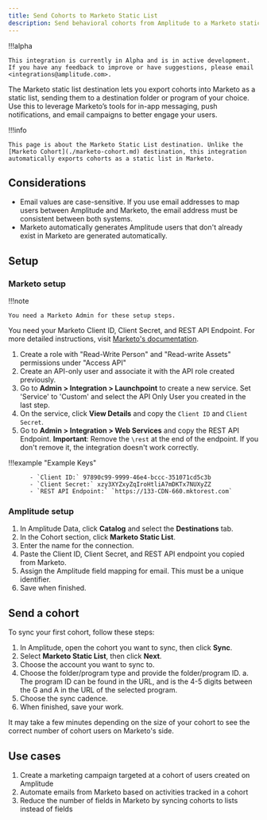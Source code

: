 ```yaml
---
title: Send Cohorts to Marketo Static List
description: Send behavioral cohorts from Amplitude to a Marketo static lists and better engage your users based on their patterns of interaction with your product and their lifecycle timing.
---
```


!!!alpha

    This integration is currently in Alpha and is in active development. If you have any feedback to improve or have suggestions, please email <integrations@amplitude.com>. 

The Marketo static list destination lets you export cohorts into Marketo as a static list, sending them to a destination folder or program of your choice. Use this to leverage Marketo’s tools for in-app messaging, push notifications, and email campaigns to better engage your users. 

!!!info 

    This page is about the Marketo Static List destination. Unlike the [Marketo Cohort](./marketo-cohort.md) destination, this integration automatically exports cohorts as a static list in Marketo.

## Considerations

- Email values are case-sensitive. If you use email addresses to map users between Amplitude and Marketo, the email address must be consistent between both systems.
- Marketo automatically generates Amplitude users that don't already exist in Marketo are generated automatically.

## Setup

### Marketo setup

!!!note

    You need a Marketo Admin for these setup steps.

You need your Marketo Client ID, Client Secret, and REST API Endpoint. For more detailed instructions, visit [Marketo's documentation](https://developers.marketo.com/blog/quick-start-guide-for-marketo-rest-api/).

1. Create a role with "Read-Write Person" and "Read-write Assets" permissions under "Access API"
2. Create an API-only user and associate it with the API role created previously.
3. Go to **Admin > Integration > Launchpoint** to create a new service. Set 'Service' to 'Custom' and select the API Only User you created in the last step.
4. On the service, click **View Details** and copy the `Client ID` and `Client Secret`.
5. Go to **Admin > Integration > Web Services** and copy the REST API Endpoint. **Important**: Remove the `\rest` at the end of the endpoint. If you don't remove it, the integration doesn't work correctly.

!!!example "Example Keys"

          - `Client ID:` 97890c99-9999-46e4-bccc-351071cd5c3b
          - `Client Secret:` xzy3XYZxyZqIroHtliA7mDKTx7NUXyZZ
          - `REST API Endpoint:` `https://133-CDN-660.mktorest.com`

### Amplitude setup

1. In Amplitude Data, click **Catalog** and select the **Destinations** tab.
2. In the Cohort section, click **Marketo Static List**.
3. Enter the name for the connection.
4. Paste the Client ID, Client Secret, and REST API endpoint you copied from Marketo.
5. Assign the Amplitude field mapping for email. This must be a unique identifier.
6. Save when finished.

## Send a cohort

To sync your first cohort, follow these steps:

1. In Amplitude, open the cohort you want to sync, then click **Sync**.
2. Select **Marketo Static List**, then click **Next**.
3. Choose the account you want to sync to.
4. Choose the folder/program type and provide the folder/program ID.
    a. The program ID can be found in the URL, and is the 4-5 digits between the G and A in the URL of the selected program. 
5. Choose the sync cadence.
6. When finished, save your work.

It may take a few minutes depending on the size of your cohort to see the correct number of cohort users on Marketo's side.

## Use cases

1. Create a marketing campaign targeted at a cohort of users created on Amplitude
2. Automate emails from Marketo based on activities tracked in a cohort
3. Reduce the number of fields in Marketo by syncing cohorts to lists instead of fields

